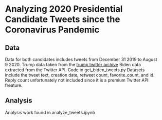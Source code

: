 # Analyzing 2020 Presidential Candidate Tweets since the Coronavirus Pandemic
## Data
Data for both candidates includes tweets from December 31 2019 to August 9 2020. 
Trump data taken from the [trump twitter archive](http://www.trumptwitterarchive.com/archive)
Biden data extracted from the Twitter API. Code in get_biden_tweets.py
Datasets include the tweet text, creation date, retweet count, favorite_count, and id.
Reply count unfortunately not included since it is a premium Twitter API freature. 

## Analysis
Analysis work found in analyze_tweets.ipynb
